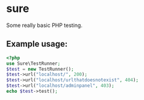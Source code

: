 # sure
Some really basic PHP testing.

## Example usage:
```php
<?php
use Sure\TestRunner;
$test = new TestRunner();
$test->url("localhost/", 200);
$test->url("localhost/urlthatdoesnotexist", 404);
$test->url("localhost/adminpanel", 403);
echo $test->test();
```

